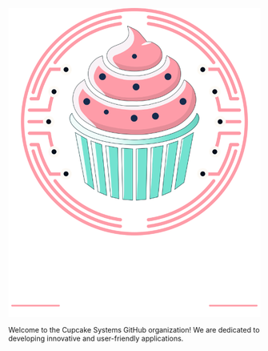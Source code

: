 <p align="center">
    <img src=https://github.com/Cupcake-Systems/Logo/raw/master/Full%20Logo/Exported/Full%20Logo%20no%20BG.webp max-height=600>
</p>

Welcome to the Cupcake Systems GitHub organization! We are dedicated to developing innovative and user-friendly applications.
